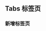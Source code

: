 <div class="demo-header">
<p class="overviewicon">
  <span class="wapi-ui-Tabs"/>
</p>

## Tabs 标签页

<mobile-uxlink widget-name="Tabs"></mobile-uxlink>
</div>

### 新增标签页

<mobile-view link="tabs/three-level"></mobile-view>

<br>
